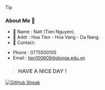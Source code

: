 <!-- **Tien0107/Tien0107** is a ✨ _special_ ✨ repository because its `README.md` (this file) appears on your GitHub profile. -->

<!-- Here are some ideas to get you started: -->
> [!TIP]
> ### About Me 👋

- 🔭 Name : Natt (Tien Nguyen).
- 🌱 Addr : Hoa Tien - Hoa Vang - Da Nang.
- 👯 Contact:
+ Phone : 0775500105
+ Email : tien100609@donga.edu.vn

> ### HAVE A NICE DAY !


[![GitHub Streak](https://github-readme-streak-stats.herokuapp.com?user=Tien0107&theme=dark&hide_border=true&locale=vi&date_format=n%2Fj%5B%2FY%5D)](https://git.io/streak-stats)

